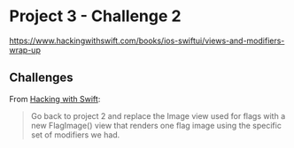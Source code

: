 # Project 3 - Challenge 2

https://www.hackingwithswift.com/books/ios-swiftui/views-and-modifiers-wrap-up

## Challenges

From [Hacking with Swift](https://www.hackingwithswift.com/books/ios-swiftui/views-and-modifiers-wrap-up):
>Go back to project 2 and replace the Image view used for flags with a new FlagImage() view that renders one flag image using the specific set of modifiers we had.


